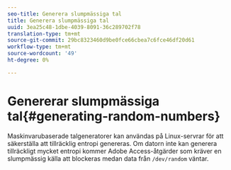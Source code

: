 ```yaml
---
seo-title: Generera slumpmässiga tal
title: Generera slumpmässiga tal
uuid: 3ea25c48-1dbe-4039-8091-36c289702f78
translation-type: tm+mt
source-git-commit: 29bc8323460d9be0fce66cbea7c6fce46df20d61
workflow-type: tm+mt
source-wordcount: '49'
ht-degree: 0%

---
```



# Genererar slumpmässiga tal{#generating-random-numbers}

Maskinvarubaserade talgeneratorer kan användas på Linux-servrar för att säkerställa att tillräcklig entropi genereras. Om datorn inte kan generera tillräckligt mycket entropi kommer Adobe Access-åtgärder som kräver en slumpmässig källa att blockeras medan data från `/dev/random` väntar.
